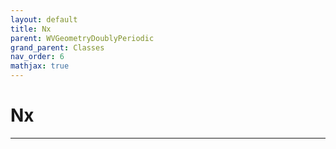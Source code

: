```yaml
---
layout: default
title: Nx
parent: WVGeometryDoublyPeriodic
grand_parent: Classes
nav_order: 6
mathjax: true
---
```


#  Nx




---

